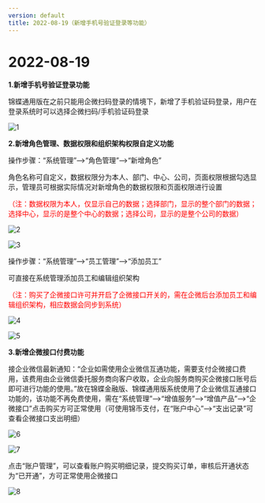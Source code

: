 ```yaml
---
version: default
title: 2022-08-19（新增手机号验证登录等功能）
---
```

# 2022-08-19

<ImageViewer/>

**1.新增手机号验证登录功能**

锦蝶通用版在之前只能用企微扫码登录的情境下，新增了手机验证码登录，用户在登录系统时可以选择企微扫码/手机验证码登录

![1](/assets/media/2022.08.19.1.jpg "1")

**2.新增角色管理、数据权限和组织架构权限自定义功能**

操作步骤：“系统管理”-->“角色管理”-->“新增角色”

角色名称可自定义，数据权限分为本人、部门、中心、公司，页面权限根据勾选显示，管理员可根据实际情况对新增角色的数据权限和页面权限进行设置

<span style="color:red">（注：数据权限为本人，仅显示自己的数据；选择部门，显示的整个部门的数据；选择中心，显示的是整个中心的数据；选择公司，显示的是整个公司的数据）</span>

![2](/assets/media/2022.08.19.2.png "2")

![3](/assets/media/2022.08.19.3.png "3")

操作步骤：“系统管理”-->“员工管理”-->“添加员工”


可直接在系统管理添加员工和编辑组织架构

<span style="color:red">（注：购买了企微接口许可并开启了企微接口开关的，需在企微后台添加员工和编辑组织架构，相应数据会同步到系统）</span>

![4](/assets/media/2022.08.19.4.png "4")

![5](/assets/media/2022.08.19.5.jpg "5")

**3.新增企微接口付费功能**

接企业微信最新通知：“企业如需使用企业微信互通功能，需要支付企微接口费用，该费用由企业微信委托服务商向客户收取，企业向服务商购买企微接口账号后即可进行功能的使用。”故在锦蝶金融版、锦蝶通用版系统使用了企业微信互通接口功能的，该功能不再免费使用，需在“系统管理”-->“增值服务”-->“增值产品”-->“企微接口”点击购买方可正常使用（可使用锦币支付，在“账户中心”-->“支出记录”可查看企微接口支出明细）

![6](/assets/media/2022.08.19.6.png "6")

![7](/assets/media/2022.08.19.7.png "7")

点击“账户管理”，可以查看账户购买明细记录，提交购买订单，审核后开通状态为“已开通”，方可正常使用企微接口

![8](/assets/media/2022.08.19.8.png "8")